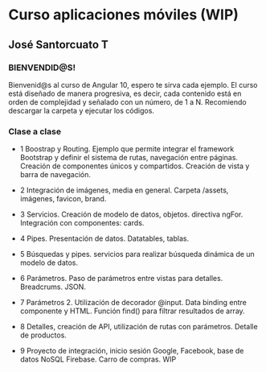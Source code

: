 # Curso aplicaciones móviles (WIP)
## José Santorcuato T

### BIENVENDID@S!

Bienvenid@s al curso de Angular 10, espero te sirva cada ejemplo.
El curso está diseñado de manera progresiva, es decir, cada contenido está en orden de complejidad y señalado con un número, de 1 a N.
Recomiendo descargar la carpeta y ejecutar los códigos.

### Clase a clase

* 1 Boostrap y Routing. Ejemplo que permite integrar el framework Bootstrap y definir el sistema de rutas, navegación entre páginas. Creación de componentes únicos y compartidos. Creación de vista y barra de navegación.

* 2 Integración de imágenes, media en general. Carpeta /assets, imágenes, favicon, brand.

* 3 Servicios. Creación de modelo de datos, objetos. directiva ngFor. Integración con componentes: cards.

* 4 Pipes. Presentación de datos. Datatables, tablas.

* 5 Búsquedas y pipes. servicios para realizar búsqueda dinámica de un modelo de datos.

* 6 Parámetros. Paso de parámetros entre vistas para detalles. Breadcrums. JSON.

* 7 Parámetros 2. Utilización de decorador @input. Data binding entre componente y HTML. Función find() para filtrar resultados de array.

* 8 Detalles, creación de API, utilización de rutas con parámetros. Detalle de productos.

* 9 Proyecto de integración, inicio sesión Google, Facebook, base de datos NoSQL Firebase. Carro de compras. WIP
